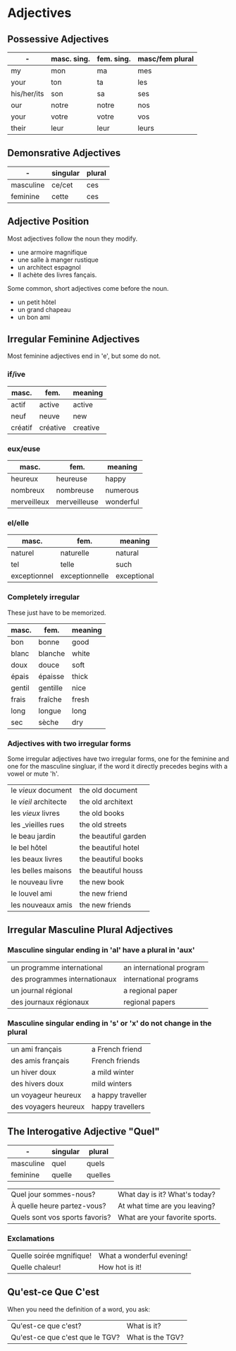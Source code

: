 # Adjectives

## Possessive Adjectives

| -           | masc. sing. | fem. sing. | masc/fem plural |
| ----------- | ----------- | ---------- | --------------- |
| my          | mon         | ma         | mes             |
| your        | ton         | ta         | les             |
| his/her/its | son         | sa         | ses             |
| our         | notre       | notre      | nos             |
| your        | votre       | votre      | vos             |
| their       | leur        | leur       | leurs           |

## Demonsrative Adjectives

| -         | singular | plural |
| --------- | -------- | ------ |
| masculine | ce/cet   | ces    |
| feminine  | cette    | ces    |

## Adjective Position

Most adjectives follow the noun they modify.

* une armoire magnifique
* une salle à manger rustique
* un architect espagnol
* Il achète des livres fançais.

Some common, short adjectives come before the noun.

* un petit hôtel
* un grand chapeau
* un bon ami

## Irregular Feminine Adjectives

Most feminine adjectives end in 'e', but some do not.

### if/ive

| masc.   | fem.     | meaning  |
| ------- | -------- | -------- |
| actif   | active   | active   |
| neuf    | neuve    | new      |
| créatif | créative | creative |

### eux/euse

| masc.       | fem.         | meaning   |
| ----------- | ------------ | --------- |
| heureux     | heureuse     | happy     |
| nombreux    | nombreuse    | numerous  |
| merveilleux | merveilleuse | wonderful |

### el/elle

| masc.        | fem.           | meaning     |
| ------------ | -------------- | ----------- |
| naturel      | naturelle      | natural     |
| tel          | telle          | such        |
| exceptionnel | exceptionnelle | exceptional |

### Completely irregular

These just have to be memorized.

| masc.  | fem.     | meaning |
| ------ | -------- | ------- |
| bon    | bonne    | good    |
| blanc  | blanche  | white   |
| doux   | douce    | soft    |
| épais  | épaisse  | thick   |
| gentil | gentille | nice    |
| frais  | fraîche  | fresh   |
| long   | longue   | long    |
| sec    | sèche    | dry     |

### Adjectives with two irregular forms

Some irregular adjectives have two irregular forms, one for the feminine and one
for the masculine singluar, if the word it directly precedes begins with a vowel
or mute 'h'.

|                       |                      |
| --------------------- | -------------------- |
| le _vieux_ document   | the old document     |
| le _vieil_ architecte | the old architext    |
| les _vieux_ livres    | the old books        |
| les _vieilles rues    | the old streets      |
| le beau jardin        | the beautiful garden |
| le bel hôtel          | the beautiful hotel  |
| les beaux livres      | the beautiful books  |
| les belles maisons    | the beautiful houss  |
| le nouveau livre      | the new book         |
| le louvel ami         | the new friend       |
| les nouveaux amis     | the new friends      |

## Irregular Masculine Plural Adjectives

### Masculine singular ending in 'al' have a plural in 'aux'

|                               |                          |
| ----------------------------- | ------------------------ |
| un programme international    | an international program |
| des programmes internationaux | international programs   |
| un journal régional           | a regional paper         |
| des journaux régionaux        | regional papers          |

### Masculine singular ending in 's' or 'x' do not change in the plural

|                      |                   |
| -------------------- | ----------------- |
| un ami français      | a French friend   |
| des amis français    | French friends    |
| un hiver doux        | a mild winter     |
| des hivers doux      | mild winters      |
| un voyageur heureux  | a happy traveller |
| des voyagers heureux | happy travellers  |

## The Interogative Adjective "Quel"

| -         | singular | plural  |
| --------- | -------- | ------- |
| masculine | quel     | quels   |
| feminine  | quelle   | quelles |

|                                |                                |
| ------------------------------ | ------------------------------ |
| Quel jour sommes-nous?         | What day is it? What's today?  |
| À quelle heure partez-vous?    | At what time are you leaving?  |
| Quels sont vos sports favoris? | What are your favorite sports. |

### Exclamations

|                          |                           |
| ------------------------ | ------------------------- |
| Quelle soirée mgnifique! | What a wonderful evening! |
| Quelle chaleur!          | How hot is it!            |

## Qu'est-ce Que C'est

When you need the definition of a word, you ask:

|                                 |                  |
| ------------------------------- | ---------------- |
| Qu'est-ce que c'est?            | What is it?      |
| Qu'est-ce que c'est que le TGV? | What is the TGV? |
